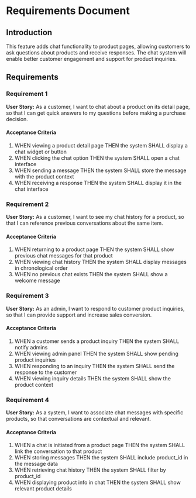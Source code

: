 # Requirements Document

## Introduction

This feature adds chat functionality to product pages, allowing customers to ask questions about products and receive responses. The chat system will enable better customer engagement and support for product inquiries.

## Requirements

### Requirement 1

**User Story:** As a customer, I want to chat about a product on its detail page, so that I can get quick answers to my questions before making a purchase decision.

#### Acceptance Criteria

1. WHEN viewing a product detail page THEN the system SHALL display a chat widget or button
2. WHEN clicking the chat option THEN the system SHALL open a chat interface
3. WHEN sending a message THEN the system SHALL store the message with the product context
4. WHEN receiving a response THEN the system SHALL display it in the chat interface

### Requirement 2

**User Story:** As a customer, I want to see my chat history for a product, so that I can reference previous conversations about the same item.

#### Acceptance Criteria

1. WHEN returning to a product page THEN the system SHALL show previous chat messages for that product
2. WHEN viewing chat history THEN the system SHALL display messages in chronological order
3. WHEN no previous chat exists THEN the system SHALL show a welcome message

### Requirement 3

**User Story:** As an admin, I want to respond to customer product inquiries, so that I can provide support and increase sales conversion.

#### Acceptance Criteria

1. WHEN a customer sends a product inquiry THEN the system SHALL notify admins
2. WHEN viewing admin panel THEN the system SHALL show pending product inquiries
3. WHEN responding to an inquiry THEN the system SHALL send the response to the customer
4. WHEN viewing inquiry details THEN the system SHALL show the product context

### Requirement 4

**User Story:** As a system, I want to associate chat messages with specific products, so that conversations are contextual and relevant.

#### Acceptance Criteria

1. WHEN a chat is initiated from a product page THEN the system SHALL link the conversation to that product
2. WHEN storing messages THEN the system SHALL include product_id in the message data
3. WHEN retrieving chat history THEN the system SHALL filter by product_id
4. WHEN displaying product info in chat THEN the system SHALL show relevant product details
